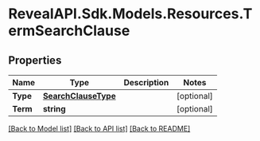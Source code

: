 # RevealAPI.Sdk.Models.Resources.TermSearchClause
## Properties

Name | Type | Description | Notes
------------ | ------------- | ------------- | -------------
**Type** | [**SearchClauseType**](SearchClauseType.md) |  | [optional] 
**Term** | **string** |  | [optional] 

[[Back to Model list]](../README.md#documentation-for-models) [[Back to API list]](../README.md#documentation-for-api-endpoints) [[Back to README]](../README.md)

